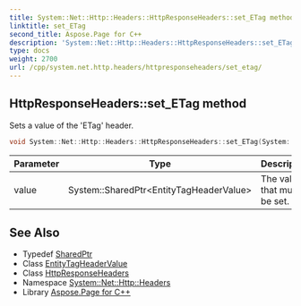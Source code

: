 ```yaml
---
title: System::Net::Http::Headers::HttpResponseHeaders::set_ETag method
linktitle: set_ETag
second_title: Aspose.Page for C++
description: 'System::Net::Http::Headers::HttpResponseHeaders::set_ETag method. Sets a value of the ''ETag'' header in C++.'
type: docs
weight: 2700
url: /cpp/system.net.http.headers/httpresponseheaders/set_etag/
---
```

## HttpResponseHeaders::set_ETag method


Sets a value of the 'ETag' header.

```cpp
void System::Net::Http::Headers::HttpResponseHeaders::set_ETag(System::SharedPtr<EntityTagHeaderValue> value)
```


| Parameter | Type | Description |
| --- | --- | --- |
| value | System::SharedPtr\<EntityTagHeaderValue\> | The value that must be set. |

## See Also

* Typedef [SharedPtr](../../../system/sharedptr/)
* Class [EntityTagHeaderValue](../../entitytagheadervalue/)
* Class [HttpResponseHeaders](../)
* Namespace [System::Net::Http::Headers](../../)
* Library [Aspose.Page for C++](../../../)
